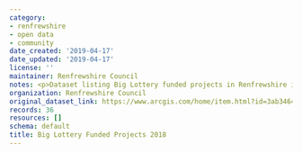 ```yaml
---
category:
- renfrewshire
- open data
- community
date_created: '2019-04-17'
date_updated: '2019-04-17'
license: ''
maintainer: Renfrewshire Council
notes: <p>Dataset listing Big Lottery funded projects in Renfrewshire in 2018.</p>
organization: Renfrewshire Council
original_dataset_link: https://www.arcgis.com/home/item.html?id=3ab34647842e4971889def454f31f2e8
records: 36
resources: []
schema: default
title: Big Lottery Funded Projects 2018
---
```

